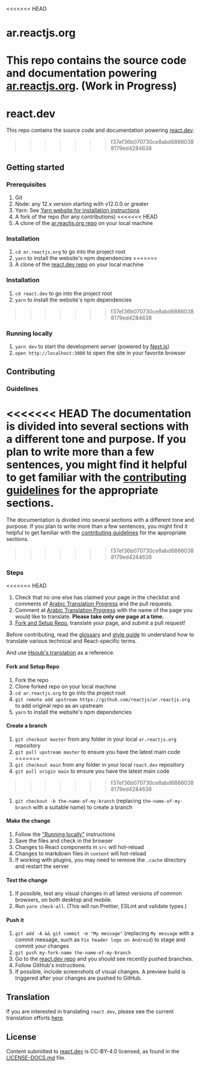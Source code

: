 <<<<<<< HEAD
# ar.reactjs.org

This repo contains the source code and documentation powering [ar.reactjs.org](https://ar.reactjs.org). (Work in Progress)
=======
# react.dev

This repo contains the source code and documentation powering [react.dev](https://react.dev/).
>>>>>>> f37ef36b070730ce8abd68860388179ed4284638

## Getting started

### Prerequisites

1. Git
1. Node: any 12.x version starting with v12.0.0 or greater
1. Yarn: See [Yarn website for installation instructions](https://yarnpkg.com/lang/en/docs/install/)
1. A fork of the repo (for any contributions)
<<<<<<< HEAD
1. A clone of the [ar.reactjs.org repo](https://github.com/reactjs/ar.reactjs.org) on your local machine

### Installation

1. `cd ar.reactjs.org` to go into the project root
1. `yarn` to install the website's npm dependencies
=======
1. A clone of the [react.dev repo](https://github.com/reactjs/react.dev) on your local machine

### Installation

1. `cd react.dev` to go into the project root
3. `yarn` to install the website's npm dependencies
>>>>>>> f37ef36b070730ce8abd68860388179ed4284638

### Running locally

1. `yarn dev` to start the development server (powered by [Next.js](https://nextjs.org/))
1. `open http://localhost:3000` to open the site in your favorite browser

## Contributing

### Guidelines

<<<<<<< HEAD
The documentation is divided into several sections with a different tone and purpose. If you plan to write more than a few sentences, you might find it helpful to get familiar with the [contributing guidelines](https://github.com/reactjs/ar.reactjs.org/blob/master/CONTRIBUTING.md#guidelines-for-text) for the appropriate sections.
=======
The documentation is divided into several sections with a different tone and purpose. If you plan to write more than a few sentences, you might find it helpful to get familiar with the [contributing guidelines](https://github.com/reactjs/react.dev/blob/main/CONTRIBUTING.md#guidelines-for-text) for the appropriate sections.
>>>>>>> f37ef36b070730ce8abd68860388179ed4284638

### Steps

<<<<<<< HEAD
1. Check that no one else has claimed your page in the checklist and comments of [Arabic Translation Progress](https://github.com/reactjs/ar.reactjs.org/issues/1) and the pull requests.
2. Comment at [Arabic Translation Progress](https://github.com/reactjs/ar.reactjs.org/issues/1) with the name of the page you would like to translate. **Please take only one page at a time.**
3. [Fork and Setup Repo](https://github.com/reactjs/ar.reactjs.org#fork-and-setup-repo), translate your page, and submit a pull request!

Before contributing, read the [glossary](https://github.com/reactjs/ar.reactjs.org/wiki/Glossary) and [style guide](https://github.com/reactjs/reactjs.org-translation/blob/master/style-guide.md) to understand how to translate various technical and React-specific terms.

And use [Hsoub's translation](https://wiki.hsoub.com/React) as a reference.


#### Fork and Setup Repo
1. Fork the repo
2. Clone forked repo on your local machine
3. `cd ar.reactjs.org` to go into the project root
4. `git remote add upstream https://github.com/reactjs/ar.reactjs.org` to add original repo as an upstream
5. `yarn` to install the website's npm dependencies

#### Create a branch

1. `git checkout master` from any folder in your local `ar.reactjs.org` repository
1. `git pull upstream master` to ensure you have the latest main code
=======
1. `git checkout main` from any folder in your local `react.dev` repository
1. `git pull origin main` to ensure you have the latest main code
>>>>>>> f37ef36b070730ce8abd68860388179ed4284638
1. `git checkout -b the-name-of-my-branch` (replacing `the-name-of-my-branch` with a suitable name) to create a branch

#### Make the change

1. Follow the ["Running locally"](#running-locally) instructions
1. Save the files and check in the browser
  1. Changes to React components in `src` will hot-reload
  1. Changes to markdown files in `content` will hot-reload
  1. If working with plugins, you may need to remove the `.cache` directory and restart the server

#### Test the change

1. If possible, test any visual changes in all latest versions of common browsers, on both desktop and mobile.
2. Run `yarn check-all`. (This will run Prettier, ESLint and validate types.)

#### Push it

1. `git add -A && git commit -m "My message"` (replacing `My message` with a commit message, such as `Fix header logo on Android`) to stage and commit your changes
1. `git push my-fork-name the-name-of-my-branch`
1. Go to the [react.dev repo](https://github.com/reactjs/react.dev) and you should see recently pushed branches.
1. Follow GitHub's instructions.
1. If possible, include screenshots of visual changes. A preview build is triggered after your changes are pushed to GitHub.

## Translation

If you are interested in translating `react.dev`, please see the current translation efforts [here](https://github.com/reactjs/react.dev/issues/4135).

## License
Content submitted to [react.dev](https://react.dev/) is CC-BY-4.0 licensed, as found in the [LICENSE-DOCS.md](https://github.com/reactjs/react.dev/blob/main/LICENSE-DOCS.md) file.
